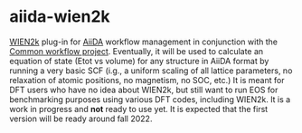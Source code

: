 # aiida-wien2k
[WIEN2k](http://susi.theochem.tuwien.ac.at) plug-in for [AiiDA](https://www.aiida.net) workflow management in conjunction with the [Common workflow project](https://github.com/aiidateam/aiida-common-workflows). Eventually, it will be used to calculate an equation of state (Etot vs volume) for any structure in AiiDA format by running a very basic SCF (i.g., a uniform scaling of all lattice parameters, no relaxation of atomic positions, no magnetism, no SOC, etc.) It is meant for DFT users who have no idea about WIEN2k, but still want to run EOS for benchmarking purposes using various DFT codes, including WIEN2k. It is a work in progress and **not** ready to use yet. It is expected that the first version will be ready around fall 2022. 
